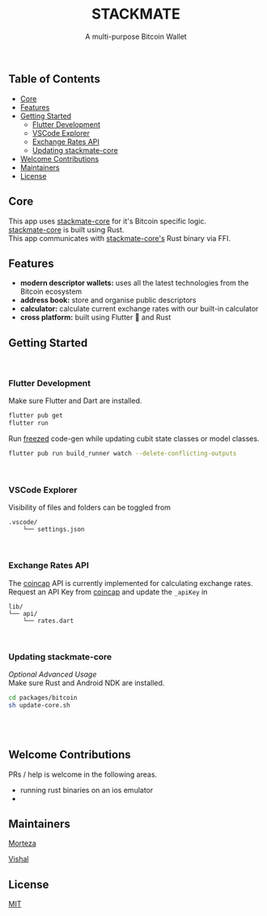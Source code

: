 <h1 align="center">STACKMATE</h1>
<div align="center">A multi-purpose Bitcoin Wallet</div>
<br />
<br />

## Table of Contents
- [Core](#core)
- [Features](#features)
- [Getting Started](#getting-started)
    - [Flutter Development](#flutter-development)
    - [VSCode Explorer](#vscode-explorer)
    - [Exchange Rates API](#exchange-rates-api)
    - [Updating stackmate-core](#updating-stackmate-core)
- [Welcome Contributions](#welcome-contributions)
- [Maintainers](#maintainers)
- [License](#license)

## Core
This app uses [stackmate-core](https://github.com/i5hi/stackmate-core) for it's Bitcoin specific logic. 
<br/>
[stackmate-core](https://github.com/i5hi/stackmate-core) is built using Rust.
<br/>
This app communicates with [stackmate-core's](https://github.com/i5hi/stackmate-core) Rust binary via FFI.

## Features
- __modern descriptor wallets:__ uses all the latest technologies from the Bitcoin ecosystem
- __address book:__ store and organise public descriptors
- __calculator:__ calculate current exchange rates with our built-in calculator
- __cross platform:__ built using Flutter 💙 and Rust

## Getting Started
<br/>

### Flutter Development
Make sure Flutter and Dart are installed.
```bash
flutter pub get
flutter run
```
Run [freezed](https://pub.dev/packages/freezed) code-gen while updating cubit state classes or model classes.
```bash
flutter pub run build_runner watch --delete-conflicting-outputs
```
<br/>

### VSCode Explorer
Visibility of files and folders can be toggled from

    .vscode/
        └── settings.json 

<br/>

### Exchange Rates API
The [coincap](https://docs.coincap.io/) API is currently implemented for calculating exchange rates.
<br/>
Request an API Key from [coincap](https://docs.coincap.io/) and update the ```_apiKey``` in 

    lib/
    └── api/
        └── rates.dart

<br/>

### Updating stackmate-core
*Optional Advanced Usage*
<br/>
Make sure Rust and Android NDK are installed.
```bash
cd packages/bitcoin
sh update-core.sh
```

<br/>
<br/>


## Welcome Contributions
PRs / help is welcome in the following areas.
- running rust binaries on an ios emulator
-

## Maintainers
[Morteza](https://github.com/mocodesmo)

[Vishal](https://github.com/i5hi)

## License
[MIT](https://github.com/mocodesmo/stackmate/blob/main/LICENSE)
